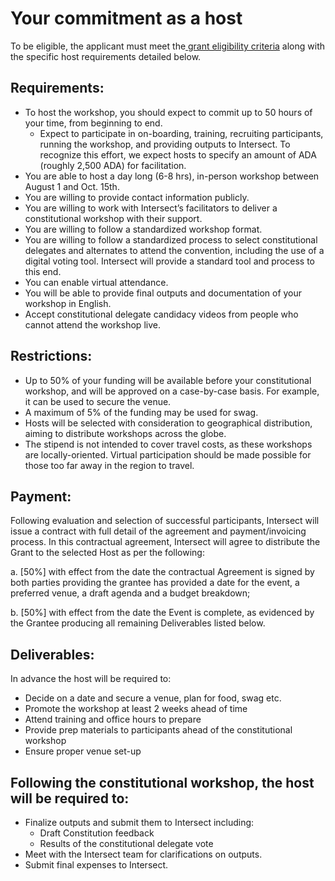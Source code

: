 # Your commitment as a host

To be eligible, the applicant must meet the[ grant eligibility criteria](https://docs.intersectmbo.org/intersect-community-grants/application-process/eligibility-criteria) along with the specific host requirements detailed below.

## Requirements:

* To host the workshop, you should expect to commit up to 50 hours of your time, from beginning to end.
  * Expect to participate in on-boarding, training, recruiting participants, running the workshop, and providing outputs to Intersect. To recognize this effort, we expect hosts to specify an amount of ADA (roughly 2,500 ADA) for facilitation.
* You are able to host a day long (6-8 hrs), in-person workshop between August 1 and Oct. 15th.
* You are willing to provide contact information publicly.
* You are willing to work with Intersect’s facilitators to deliver a constitutional workshop with their support.
* You are willing to follow a standardized workshop format.
* You are willing to follow a standardized process to select constitutional delegates and alternates to attend the convention, including the use of a digital voting tool. Intersect will provide a standard tool and process to this end.
* You can enable virtual attendance.
* You will be able to provide final outputs and documentation of your workshop in English.
* Accept constitutional delegate candidacy videos from people who cannot attend the workshop live.

## Restrictions:

* Up to 50% of your funding will be available before your constitutional workshop, and will be approved on a case-by-case basis. For example, it can be used to secure the venue.
* A maximum of 5% of the funding may be used for swag.
* Hosts will be selected with consideration to geographical distribution, aiming to distribute workshops across the globe.
* The stipend is not intended to cover travel costs, as these workshops are locally-oriented. Virtual participation should be made possible for those too far away in the region to travel.

## Payment:&#x20;

Following evaluation and selection of successful participants, Intersect will issue a contract with full detail of the agreement and payment/invoicing process. In this contractual agreement, Intersect will agree to distribute the Grant to the selected Host as per the following:

a.   \[50%] with effect from the date the contractual Agreement is signed by both parties providing the grantee has provided a date for the event, a preferred venue, a draft agenda and a budget breakdown;

b.   \[50%] with effect from the date the Event is complete, as evidenced by the Grantee producing all remaining Deliverables listed below.

## Deliverables:

In advance the host will be required to:

* Decide on a date and secure a venue, plan for food, swag etc.
* Promote the workshop at least 2 weeks ahead of time
* Attend training and office hours to prepare
* Provide prep materials to participants ahead of the constitutional workshop
* Ensure proper venue set-up

## Following the constitutional workshop, the host will be required to:

* Finalize outputs and submit them to Intersect including:
  * Draft Constitution feedback
  * Results of the constitutional delegate vote
* Meet with the Intersect team for clarifications on outputs.
* Submit final expenses to Intersect.
